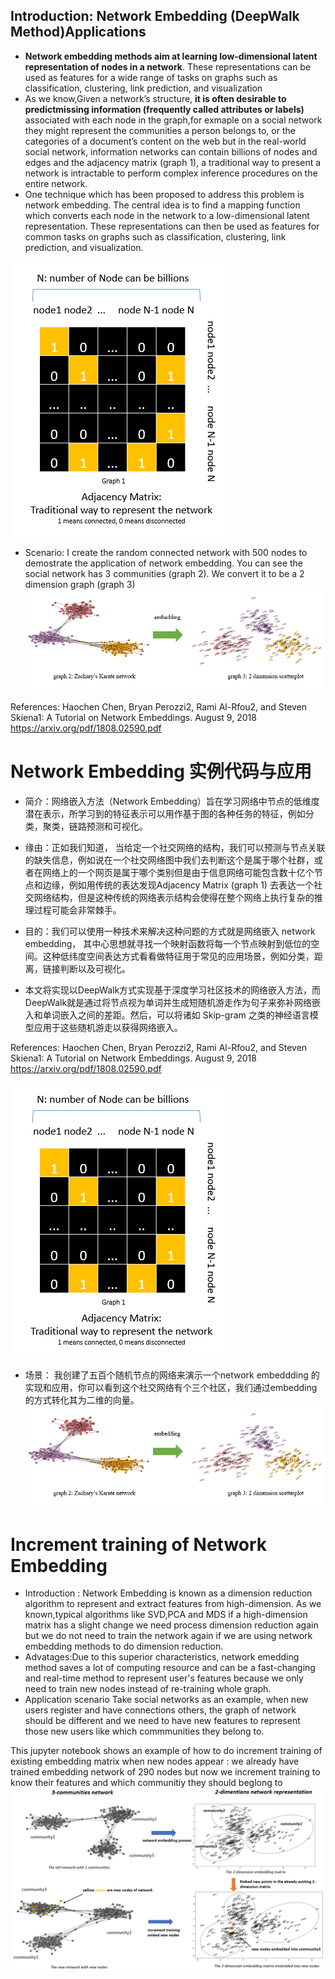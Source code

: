 ## Introduction:  Network Embedding (DeepWalk Method)Applications
- **Network embedding methods aim at learning low-dimensional latent representation of nodes
in a network**. These representations can be used as features for a wide range of tasks on graphs
such as classification, clustering, link prediction, and visualization
- As we know,Given a network’s structure, **it is often desirable to predictmissing information (frequently called attributes or labels)** associated with each node in the graph,for exmaple on a social
network they might represent the communities a person belongs to, or the categories of a document’s
content on the web but in the real-world social network, information networks can contain billions of nodes and edges and the adjacency matrix (graph 1), a traditional way to present a network is intractable to perform complex inference procedures on the entire network.
- One technique which has been proposed to address this problem is network embedding. The central idea is to find a mapping
function which converts each node in the network to a low-dimensional latent representation. These
representations can then be used as features for common tasks on graphs such as classification,
clustering, link prediction, and visualization.



![](adjacency_matrix_graph.png)

- Scenario: I create the random connected network with 500 nodes to demostrate the application of network embedding. You can see the social network has 3 communities (graph 2). We convert it to be a 2 dimension graph (graph 3)
![](embedding_graph.png)

References:
Haochen Chen, Bryan Perozzi2, Rami Al-Rfou2, and Steven Skiena1: A Tutorial on Network Embeddings. August 9, 2018
https://arxiv.org/pdf/1808.02590.pdf

# Network Embedding 实例代码与应用

- 简介：网络嵌入方法（Network Embedding）旨在学习网络中节点的低维度潜在表示，所学习到的特征表示可以用作基于图的各种任务的特征，例如分类，聚类，链路预测和可视化。

- 缘由：正如我们知道， 当给定一个社交网络的结构，我们可以预测与节点关联的缺失信息，例如说在一个社交网络图中我们去判断这个是属于哪个社群，或者在网络上的一个网页是属于哪个类别但是由于信息网络可能包含数十亿个节点和边缘，例如用传统的表达发现Adjacency Matrix (graph 1) 去表达一个社交网络结构，但是这种传统的网络表示结构会使得在整个网络上执行复杂的推理过程可能会非常棘手。


- 目的：我们可以使用一种技术来解决这种问题的方式就是网络嵌入 network embedding， 其中心思想就寻找一个映射函数将每一个节点映射到低位的空间。这种低纬度空间表达方式看看做特征用于常见的应用场景，例如分类，距离，链接判断以及可视化。

- 本文将实现以DeepWalk方式实现基于深度学习社区技术的网络嵌入方法，而DeepWalk就是通过将节点视为单词并生成短随机游走作为句子来弥补网络嵌入和单词嵌入之间的差距。然后，可以将诸如 Skip-gram 之类的神经语言模型应用于这些随机游走以获得网络嵌入。

References:
Haochen Chen, Bryan Perozzi2, Rami Al-Rfou2, and Steven Skiena1: A Tutorial on Network Embeddings. August 9, 2018
https://arxiv.org/pdf/1808.02590.pdf

![](adjacency_matrix_graph.png)

- 场景： 我创建了五百个随机节点的网络来演示一个network embeddding 的实现和应用，你可以看到这个社交网络有个三个社区，我们通过embedding 的方式转化其为二维的向量。
![](embedding_graph.png)

# Increment training of Network Embedding
- Introduction : Network Embedding is known as a dimension reduction algorithm to represent and extract features from high-dimension. As we known,typical algorithms like SVD,PCA and MDS if a high-dimension matrix has a slight change we need process dimension reduction again but we do not need to train the network again if we are using network embedding methods to do dimension reduction. 
- Advatages:Due  to this superior characteristics, network emedding method saves a lot of computing resource and can be a fast-changing and real-time method to represent user's features because we only need to train new nodes instead of re-training whole graph.
- Application scenario Take social networks as an example, when new users register and have connections others, the graph of network should be different and we need to have new features to represent those new users like which commmunities they belong to.

This jupyter notebook shows an example of how to do increment training of existing embedding matrix when new nodes appear
: we already have trained embedding network of 290 nodes but now we increment training to know their features and which communitiy they should beglong to 
![](increment_training.png)
